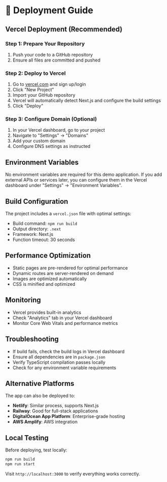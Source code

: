 # 🚀 Deployment Guide

## Vercel Deployment (Recommended)

### Step 1: Prepare Your Repository
1. Push your code to a GitHub repository
2. Ensure all files are committed and pushed

### Step 2: Deploy to Vercel
1. Go to [vercel.com](https://vercel.com) and sign up/login
2. Click "New Project"
3. Import your GitHub repository
4. Vercel will automatically detect Next.js and configure the build settings
5. Click "Deploy"

### Step 3: Configure Domain (Optional)
1. In your Vercel dashboard, go to your project
2. Navigate to "Settings" → "Domains"
3. Add your custom domain
4. Configure DNS settings as instructed

## Environment Variables
No environment variables are required for this demo application. If you add external APIs or services later, you can configure them in the Vercel dashboard under "Settings" → "Environment Variables".

## Build Configuration
The project includes a `vercel.json` file with optimal settings:
- Build command: `npm run build`
- Output directory: `.next`
- Framework: Next.js
- Function timeout: 30 seconds

## Performance Optimization
- Static pages are pre-rendered for optimal performance
- Dynamic routes are server-rendered on demand
- Images are optimized automatically
- CSS is minified and optimized

## Monitoring
- Vercel provides built-in analytics
- Check "Analytics" tab in your Vercel dashboard
- Monitor Core Web Vitals and performance metrics

## Troubleshooting
- If build fails, check the build logs in Vercel dashboard
- Ensure all dependencies are in `package.json`
- Verify TypeScript compilation passes locally
- Check for any environment variable requirements

## Alternative Platforms
The app can also be deployed to:
- **Netlify**: Similar process, supports Next.js
- **Railway**: Good for full-stack applications
- **DigitalOcean App Platform**: Enterprise-grade hosting
- **AWS Amplify**: AWS integration

## Local Testing
Before deploying, test locally:
```bash
npm run build
npm run start
```

Visit `http://localhost:3000` to verify everything works correctly. 